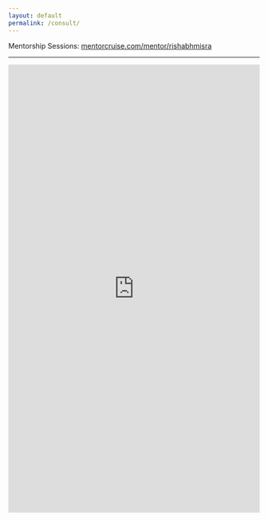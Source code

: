 ```yaml
---
layout: default
permalink: /consult/
---
```


Mentorship Sessions: [mentorcruise.com/mentor/rishabhmisra](https://mentorcruise.com/mentor/rishabhmisra/)

<hr width="100%" color="#FF8A33" size="5">

<iframe src="https://www.meetapro.com/provider/rishabh-misra-32292" width="100%" height="900px" style="border:none;"></iframe>
